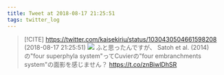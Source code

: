 ```yaml
---
title: Tweet at 2018-08-17 21:25:51
tags: twitter_log
---
```


> [!CITE] https://twitter.com/kaisekiriu/status/1030430504661598208 (2018-08-17 21:25:51)
> ![](https://twitter.com/kaisekiriu/status/1030430504661598208)
> ふと思ったんですが、
> Satoh et al. (2014)の"four superphyla system"ってCuvierの"four embranchments system"の面影を感じません？
> https://t.co/znBiwlDhSR
